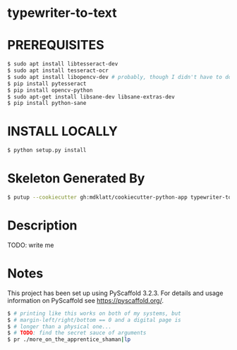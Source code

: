 typewriter-to-text
==================

PREREQUISITES
=============
```bash
$ sudo apt install libtesseract-dev
$ sudo apt install tesseract-ocr
$ sudo apt install libopencv-dev # probably, though I didn't have to do this
$ pip install pytesseract
$ pip install opencv-python
$ sudo apt-get install libsane-dev libsane-extras-dev
$ pip install python-sane
```

INSTALL LOCALLY
===============
```bash
$ python setup.py install
```

Skeleton Generated By
=====================
```bash
$ putup --cookiecutter gh:mdklatt/cookiecutter-python-app typewriter-to-text
```

Description
===========
TODO: write me

Notes
=====
This project has been set up using PyScaffold 3.2.3. For details and usage
information on PyScaffold see https://pyscaffold.org/.

```bash
$ # printing like this works on both of my systems, but
$ # margin-left/right/bottom == 0 and a digital page is
$ # longer than a physical one...
$ # TODO: find the secret sauce of arguments
$ pr ./more_on_the_apprentice_shaman|lp
```
